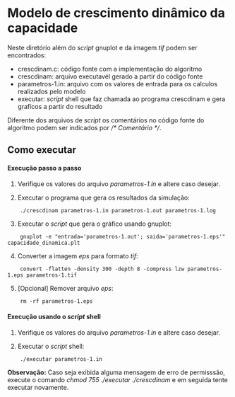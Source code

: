 # Modelo de crescimento dinâmico da capacidade

Neste diretório além do *script* gnuplot e da imagem *tif* podem ser encontrados:

  - crescdinam.c: código fonte com a implementação do algoritmo
  - crescdinam: arquivo executavél gerado a partir do código fonte
  - parametros-1.in: arquivo com os valores de entrada para os
    calculos realizados pelo modelo
  - executar: *script* shell que faz chamada ao programa crescdinam e
    gera grafícos a partir do resultado

Diferente dos arquivos de *script* os comentários no código fonte do
algoritmo podem ser indicados por */\* Comentário \*/*.

## Como executar

#### Execução passo a passo

1) Verifique os valores do arquivo *parametros-1.in* e altere caso desejar.

2) Executar o programa que gera os resultados da simulação:
```
    ./crescdinam parametros-1.in parametros-1.out parametros-1.log
```

3) Executar o *script* que gera o gráfico usando gnuplot:
```
    gnuplot -e "entrada='parametros-1.out'; saida='parametros-1.eps'" capacidade_dinamica.plt
```
4) Converter a imagem *eps* para formato *tif*:
```
    convert -flatten -density 300 -depth 8 -compress lzw parametros-1.eps parametros-1.tif
```
5) [Opcional] Remover arquivo *eps*:
```
    rm -rf parametros-1.eps
```
#### Execução usando o *script* shell

1) Verifique os valores do arquivo *parametros-1.in* e altere caso desejar.

2) Executar o *script* shell:
```
    ./executar parametros-1.in
```
**Observação:** Caso seja exibida alguma mensagem de erro de
permisssão, execute o comando *chmod 755 ./executar ./crescdinam* e em
seguida tente executar novamente.
